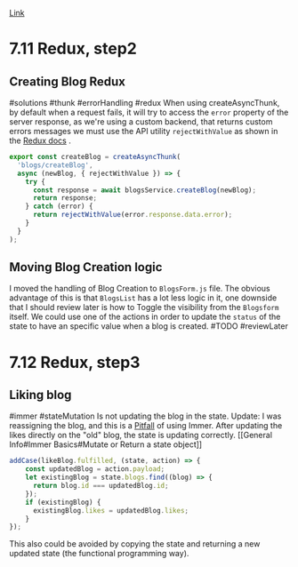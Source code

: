 [Link](https://fullstackopen.com/en/part7/exercises_extending_the_bloglist)

# 7.11 Redux, step2

## Creating Blog Redux

#solutions #thunk #errorHandling #redux
When using createAsyncThunk, by default when a request fails, it will try to access the `error` property of the server response, as we're using a custom backend, that returns custom errors messages we must use the API utility `rejectWithValue` as shown in the [Redux docs](https://redux-toolkit.js.org/api/createAsyncThunk#handling-thunk-errors) . 
```js
export const createBlog = createAsyncThunk(
  'blogs/createBlog',
  async (newBlog, { rejectWithValue }) => {
    try {
      const response = await blogsService.createBlog(newBlog);
      return response;
    } catch (error) {
      return rejectWithValue(error.response.data.error);
    }
  }
);
```

## Moving Blog Creation logic

I moved the handling of Blog Creation to `BlogsForm.js` file. The obvious advantage of this is that `BlogsList` has a lot less logic in it, one downside that I should review later is how to Toggle the visibility from the `Blogsform` itself. We could use one of the actions in order to update the `status` of the state to have an specific value when a blog is created. #TODO #reviewLater

# 7.12 Redux, step3

## Liking blog
#immer #stateMutation
Is not updating the blog in the state.
Update: I was reassigning the blog, and this is a [Pitfall](https://immerjs.github.io/immer/pitfalls/#dont-reassign-the-recipe-argument) of using Immer. After updating the likes directly on the "old" blog, the state is updating correctly. [[General Info#Immer Basics#Mutate or Return a state object]]

```js
addCase(likeBlog.fulfilled, (state, action) => {
	const updatedBlog = action.payload;
	let existingBlog = state.blogs.find((blog) => {
	  return blog.id === updatedBlog.id;
	});
	if (existingBlog) {
	  existingBlog.likes = updatedBlog.likes;
	}
});
```

This also could be avoided by copying the state and returning a new updated state (the functional programming way).